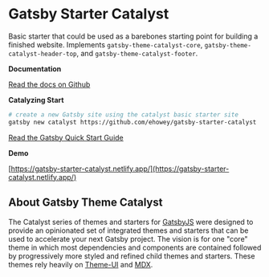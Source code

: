 # Gatsby Starter Catalyst

Basic starter that could be used as a barebones starting point for building a finished website. Implements `gatsby-theme-catalyst-core`, `gatsby-theme-catalyst-header-top`, and `gatsby-theme-catalyst-footer`.

**Documentation**

[Read the docs on Github](https://github.com/ehowey/gatsby-theme-catalyst)

**Catalyzing Start**

```sh
# create a new Gatsby site using the catalyst basic starter site
gatsby new catalyst https://github.com/ehowey/gatsby-starter-catalyst
```

[Read the Gatsby Quick Start Guide](https://www.gatsbyjs.org/docs/quick-start)

**Demo**

[https://gatsby-starter-catalyst.netlify.app/](https://gatsby-starter-catalyst.netlify.app/)

## About Gatsby Theme Catalyst

The Catalyst series of themes and starters for [GatsbyJS](https://www.gatsbyjs.org/) were designed to provide an opinionated set of integrated themes and starters that can be used to accelerate your next Gatsby project. The vision is for one "core" theme in which most dependencies and components are contained followed by progressively more styled and refined child themes and starters. These themes rely heavily on [Theme-UI](https://theme-ui.com/) and [MDX](https://mdxjs.com/getting-started/gatsby/).
